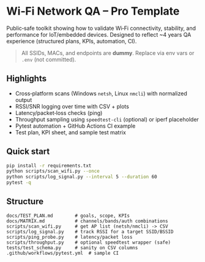 # Wi‑Fi Network QA – Pro Template

Public‑safe toolkit showing how to validate Wi‑Fi connectivity, stability, and performance for IoT/embedded devices.
Designed to reflect ~4 years QA experience (structured plans, KPIs, automation, CI).

> All SSIDs, MACs, and endpoints are **dummy**. Replace via env vars or `.env` (not committed).

## Highlights
- Cross‑platform scans (Windows `netsh`, Linux `nmcli`) with normalized output
- RSSI/SNR logging over time with CSV + plots
- Latency/packet‑loss checks (ping)
- Throughput sampling using `speedtest-cli` (optional) or iperf placeholder
- Pytest automation + GitHub Actions CI example
- Test plan, KPI sheet, and sample test matrix

## Quick start
```bash
pip install -r requirements.txt
python scripts/scan_wifi.py --once
python scripts/log_signal.py --interval 5 --duration 60
pytest -q
```

## Structure
```
docs/TEST_PLAN.md        # goals, scope, KPIs
docs/MATRIX.md           # channels/bands/auth combinations
scripts/scan_wifi.py     # get AP list (netsh/nmcli) -> CSV
scripts/log_signal.py    # track RSSI for a target SSID/BSSID
scripts/ping_probe.py    # latency/packet loss
scripts/throughput.py    # optional speedtest wrapper (safe)
tests/test_schema.py     # sanity on CSV columns
.github/workflows/pytest.yml  # sample CI
```

